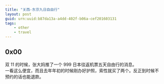 ```yaml
---
title: "关西-东京九日自由行"
layout: post
guid: urn:uuid:b87da13a-a4dd-402f-b06a-cef201603131
tags:
    - other
    - travel
---
```


## 0x00 ##
双 11 的时候，张大妈推了一个 999 日本往返机票五天自由行的消息。  
一看这么便宜，而且去年年初的时候刚办好护照，索性就买了两个。反正到时候不预约的话也能退款。
